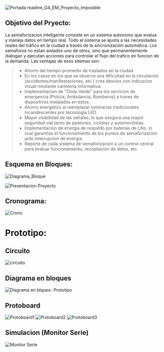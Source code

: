 
![Portada readme_G4_EM_Proyecto_Imposible](https://user-images.githubusercontent.com/46485082/195954617-7c1cbd25-40c7-4908-a078-296d376f49a3.png)

## Objetivo del Pryecto:

La semaforizacion inteligente consiste en un sistema autonomo que evalua y maneja datos en tiempo real. Todo el sistema se ajusta a las necesidades reales del tráfico en la ciudad a través de la sincronización automática.
Los semaforos no estan aislados uno de otros, sino que permanentemente dialogan y ejecutan acciones para controlar el flujo del trafico en funcion de la demanda.
Las ventajas de esos sitemas son:
>  * Ahorro del tiempo promedio de traslados en la ciudad.
>  * En los casos en los que se observe una dificultad en la circulación (accidentes/manifestaciones, etc.) crea desvíos con indicacion visual mediante carteleria informativa.
>  * Implementacion de "Onda Verde" para los servicios de emergencia (Policia, Ambulancia, Bomberos) a traves de dispositivos instalados en estos.
>  * Ahorro energetico al reemplazar luminarias tradicionales incandescentes por tecnologia LED.
>  * Mayor visibilidad de las señales, lo que asegura una mayor seguridad vial tanto de peatones, ciclistas y automovilistas.
>  * Implementacion de energia de respaldo por baterias de Litio, lo cual garantiza el funcionamiento de los puntos de semaforizacion ante interrupcion de energia. 
>  * Reporte de cada sistema de semaforizacion a un control central para evaluar funcionamiento, recopilacion de datos, etc.

## Esquema en Bloques:

![Diagrama_Bloque](https://user-images.githubusercontent.com/46485082/196263578-33351b8b-e903-442f-8bbb-7af635e12ef5.png)

![Presentacion Proyecto](https://user-images.githubusercontent.com/46485082/196263611-3aa3c5b2-55f0-4290-a3f7-85acaee36424.png)

## Cronograma:

![Crono](https://user-images.githubusercontent.com/46485082/196264077-127816b3-8686-4662-8dea-9dc5ca1d87b1.png)


# Prototipo:

## Circuito

![circuito](https://user-images.githubusercontent.com/46485082/197367586-6a396837-6b2a-4507-a47e-a94a8911a232.png)

## Diagrama en bloques

![Diagrama en blques- Prototipo](https://user-images.githubusercontent.com/46485082/197367489-74afc9eb-2db2-492c-92b4-1c45e25933cc.png)

## Protoboard

![Protoboard1](https://user-images.githubusercontent.com/46485082/197361489-8f219cb3-4660-489e-954b-f7a4093f1c47.png)
![Protoboard2](https://user-images.githubusercontent.com/46485082/197361497-097ff33a-d8e2-4d96-9e42-f6630cfdc995.png)
![Protoboard3](https://user-images.githubusercontent.com/46485082/197361507-a2f6e1c6-a281-4ddd-8ef0-ce16673a51e7.png)

## Simulacion (Monitor Serie)

![Monitor Serie](https://user-images.githubusercontent.com/46485082/197361518-729d7b43-4769-44e7-8bdf-bd0a45229ab6.png)
